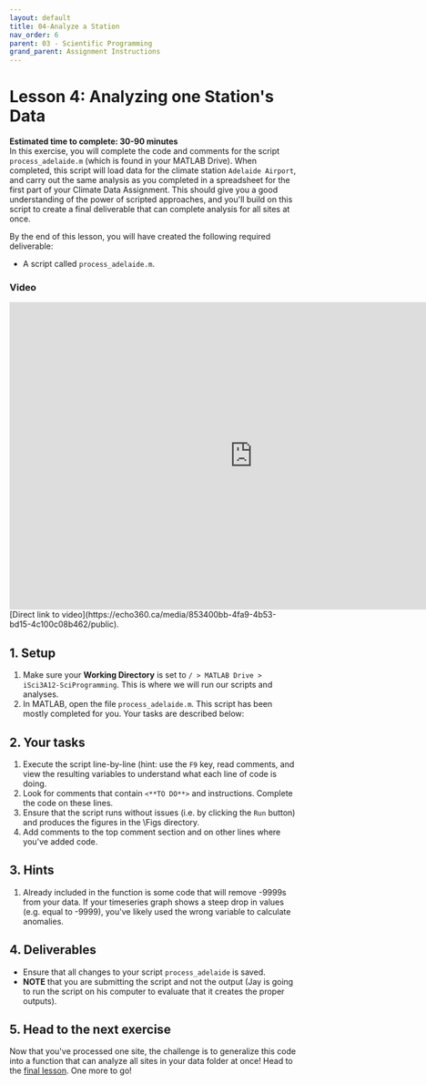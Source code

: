 ```yaml
---
layout: default
title: 04-Analyze a Station
nav_order: 6
parent: 03 - Scientific Programming
grand_parent: Assignment Instructions
---
```


# Lesson 4: Analyzing one Station's Data

**Estimated time to complete: 30-90 minutes**  
In this exercise, you will complete the code and comments for the script ```process_adelaide.m``` (which is found in your MATLAB Drive). When completed, this script will load data for the climate station ```Adelaide Airport```, and carry out the same analysis as you completed in a spreadsheet for the first part of your Climate Data Assignment. This should give you a good understanding of the power of scripted approaches, and you'll build on this script to create a final deliverable that can complete analysis for all sites at once. 
  
By the end of this lesson, you will have created the following required deliverable: 
- A script called ```process_adelaide.m```. 

### Video
<iframe height="540" width="853" allowfullscreen frameborder=0 src="https://echo360.ca/media/853400bb-4fa9-4b53-bd15-4c100c08b462/public?autoplay=false&automute=false"></iframe>
[Direct link to video](https://echo360.ca/media/853400bb-4fa9-4b53-bd15-4c100c08b462/public).

## 1. Setup
1. Make sure your **Working Directory** is set to ```/ > MATLAB Drive > iSci3A12-SciProgramming```. This is where we will run our scripts and analyses. 
1. In MATLAB, open the file ```process_adelaide.m```. This script has been mostly completed for you. Your tasks are described below: 

## 2. Your tasks
1. Execute the script line-by-line (hint: use the ```F9``` key, read comments, and view the resulting variables to understand what each line of code is doing.
1. Look for comments that contain ```<**TO DO**>``` and instructions. Complete the code on these lines. 
1. Ensure that the script runs without issues (i.e. by clicking the ```Run``` button) and produces the figures in the \Figs directory.
1. Add comments to the top comment section and on other lines where you've added code. 

## 3. Hints
1. Already included in the function is some code that will remove -9999s from your data. If your timeseries graph shows a steep drop in values (e.g. equal to -9999), you've likely used the wrong variable to calculate anomalies. 

## 4. Deliverables
- Ensure that all changes to your script ```process_adelaide``` is saved.
- **NOTE** that you are submitting the script and not the output (Jay is going to run the script on his computer to evaluate that it creates the proper outputs).

## 5. Head to the next exercise
Now that you've processed one site, the challenge is to generalize this code into a function that can analyze all sites in your data folder at once! Head to the [final lesson](a3-lesson5). One more to go! 

